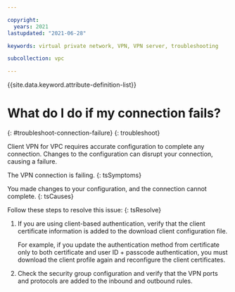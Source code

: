 ```yaml
---

copyright:
  years: 2021
lastupdated: "2021-06-28"

keywords: virtual private network, VPN, VPN server, troubleshooting

subcollection: vpc

---
```


{{site.data.keyword.attribute-definition-list}}

# What do I do if my connection fails?
{: #troubleshoot-connection-failure}
{: troubleshoot}

Client VPN for VPC requires accurate configuration to complete any connection. Changes to the configuration can disrupt your connection, causing a failure.

The VPN connection is failing.
{: tsSymptoms}

You made changes to your configuration, and the connection cannot complete.
{: tsCauses}

Follow these steps to resolve this issue:
{: tsResolve}

1. If you are using client-based authentication, verify that the client certificate information is added to the download client configuration file.

   For example, if you update the authentication method from certificate only to both certificate and user ID + passcode authentication, you must download the client profile again and reconfigure the client certificates.

1. Check the security group configuration and verify that the VPN ports and protocols are added to the inbound and outbound rules.
